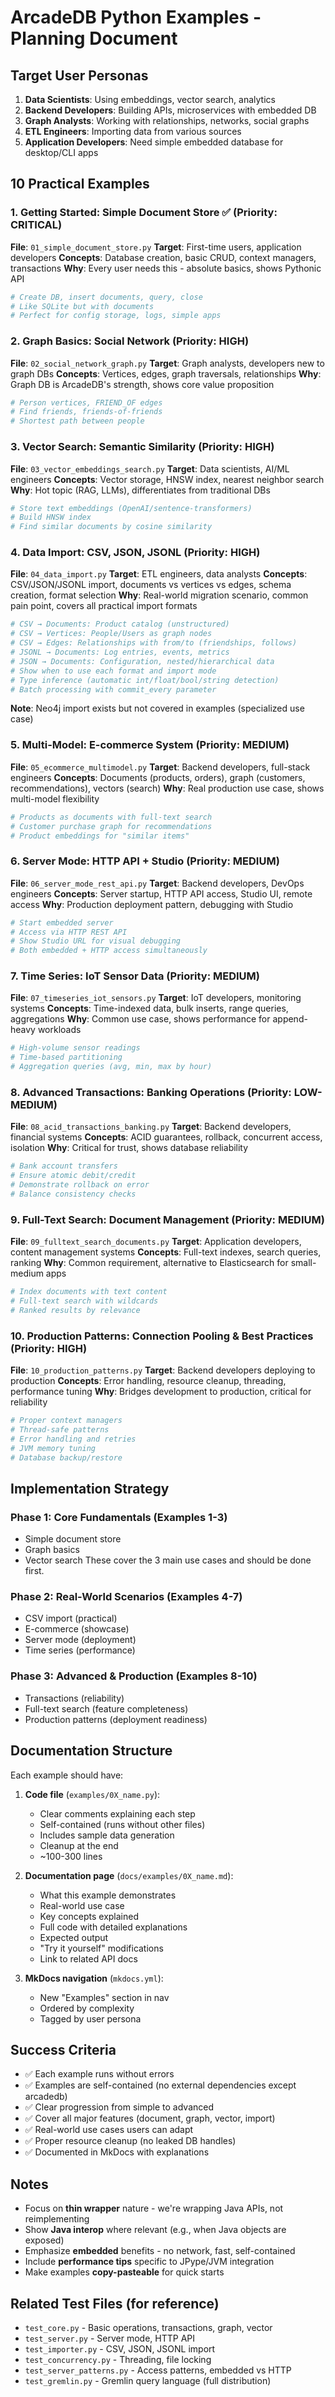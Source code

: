 # ArcadeDB Python Examples - Planning Document

## Target User Personas

1. **Data Scientists**: Using embeddings, vector search, analytics
2. **Backend Developers**: Building APIs, microservices with embedded DB
3. **Graph Analysts**: Working with relationships, networks, social graphs
4. **ETL Engineers**: Importing data from various sources
5. **Application Developers**: Need simple embedded database for desktop/CLI apps

## 10 Practical Examples

### 1. **Getting Started: Simple Document Store** ✅ (Priority: CRITICAL)
**File**: `01_simple_document_store.py`
**Target**: First-time users, application developers
**Concepts**: Database creation, basic CRUD, context managers, transactions
**Why**: Every user needs this - absolute basics, shows Pythonic API
```python
# Create DB, insert documents, query, close
# Like SQLite but with documents
# Perfect for config storage, logs, simple apps
```

### 2. **Graph Basics: Social Network** (Priority: HIGH)
**File**: `02_social_network_graph.py`
**Target**: Graph analysts, developers new to graph DBs
**Concepts**: Vertices, edges, graph traversals, relationships
**Why**: Graph DB is ArcadeDB's strength, shows core value proposition
```python
# Person vertices, FRIEND_OF edges
# Find friends, friends-of-friends
# Shortest path between people
```

### 3. **Vector Search: Semantic Similarity** (Priority: HIGH)
**File**: `03_vector_embeddings_search.py`
**Target**: Data scientists, AI/ML engineers
**Concepts**: Vector storage, HNSW index, nearest neighbor search
**Why**: Hot topic (RAG, LLMs), differentiates from traditional DBs
```python
# Store text embeddings (OpenAI/sentence-transformers)
# Build HNSW index
# Find similar documents by cosine similarity
```

### 4. **Data Import: CSV, JSON, JSONL** (Priority: HIGH)
**File**: `04_data_import.py`
**Target**: ETL engineers, data analysts
**Concepts**: CSV/JSON/JSONL import, documents vs vertices vs edges, schema creation, format selection
**Why**: Real-world migration scenario, common pain point, covers all practical import formats
```python
# CSV → Documents: Product catalog (unstructured)
# CSV → Vertices: People/Users as graph nodes
# CSV → Edges: Relationships with from/to (friendships, follows)
# JSONL → Documents: Log entries, events, metrics
# JSON → Documents: Configuration, nested/hierarchical data
# Show when to use each format and import mode
# Type inference (automatic int/float/bool/string detection)
# Batch processing with commit_every parameter
```
**Note**: Neo4j import exists but not covered in examples (specialized use case)

### 5. **Multi-Model: E-commerce System** (Priority: MEDIUM)
**File**: `05_ecommerce_multimodel.py`
**Target**: Backend developers, full-stack engineers
**Concepts**: Documents (products, orders), graph (customers, recommendations), vectors (search)
**Why**: Real production use case, shows multi-model flexibility
```python
# Products as documents with full-text search
# Customer purchase graph for recommendations
# Product embeddings for "similar items"
```

### 6. **Server Mode: HTTP API + Studio** (Priority: MEDIUM)
**File**: `06_server_mode_rest_api.py`
**Target**: Backend developers, DevOps engineers
**Concepts**: Server startup, HTTP API access, Studio UI, remote access
**Why**: Production deployment pattern, debugging with Studio
```python
# Start embedded server
# Access via HTTP REST API
# Show Studio URL for visual debugging
# Both embedded + HTTP access simultaneously
```

### 7. **Time Series: IoT Sensor Data** (Priority: MEDIUM)
**File**: `07_timeseries_iot_sensors.py`
**Target**: IoT developers, monitoring systems
**Concepts**: Time-indexed data, bulk inserts, range queries, aggregations
**Why**: Common use case, shows performance for append-heavy workloads
```python
# High-volume sensor readings
# Time-based partitioning
# Aggregation queries (avg, min, max by hour)
```

### 8. **Advanced Transactions: Banking Operations** (Priority: LOW-MEDIUM)
**File**: `08_acid_transactions_banking.py`
**Target**: Backend developers, financial systems
**Concepts**: ACID guarantees, rollback, concurrent access, isolation
**Why**: Critical for trust, shows database reliability
```python
# Bank account transfers
# Ensure atomic debit/credit
# Demonstrate rollback on error
# Balance consistency checks
```

### 9. **Full-Text Search: Document Management** (Priority: MEDIUM)
**File**: `09_fulltext_search_documents.py`
**Target**: Application developers, content management systems
**Concepts**: Full-text indexes, search queries, ranking
**Why**: Common requirement, alternative to Elasticsearch for small-medium apps
```python
# Index documents with text content
# Full-text search with wildcards
# Ranked results by relevance
```

### 10. **Production Patterns: Connection Pooling & Best Practices** (Priority: HIGH)
**File**: `10_production_patterns.py`
**Target**: Backend developers deploying to production
**Concepts**: Error handling, resource cleanup, threading, performance tuning
**Why**: Bridges development to production, critical for reliability
```python
# Proper context managers
# Thread-safe patterns
# Error handling and retries
# JVM memory tuning
# Database backup/restore
```

## Implementation Strategy

### Phase 1: Core Fundamentals (Examples 1-3)
- Simple document store
- Graph basics
- Vector search
These cover the 3 main use cases and should be done first.

### Phase 2: Real-World Scenarios (Examples 4-7)
- CSV import (practical)
- E-commerce (showcase)
- Server mode (deployment)
- Time series (performance)

### Phase 3: Advanced & Production (Examples 8-10)
- Transactions (reliability)
- Full-text search (feature completeness)
- Production patterns (deployment readiness)

## Documentation Structure

Each example should have:

1. **Code file** (`examples/0X_name.py`):
   - Clear comments explaining each step
   - Self-contained (runs without other files)
   - Includes sample data generation
   - Cleanup at the end
   - ~100-300 lines

2. **Documentation page** (`docs/examples/0X_name.md`):
   - What this example demonstrates
   - Real-world use case
   - Key concepts explained
   - Full code with detailed explanations
   - Expected output
   - "Try it yourself" modifications
   - Link to related API docs

3. **MkDocs navigation** (`mkdocs.yml`):
   - New "Examples" section in nav
   - Ordered by complexity
   - Tagged by user persona

## Success Criteria

- ✅ Each example runs without errors
- ✅ Examples are self-contained (no external dependencies except arcadedb)
- ✅ Clear progression from simple to advanced
- ✅ Cover all major features (document, graph, vector, import)
- ✅ Real-world use cases users can adapt
- ✅ Proper resource cleanup (no leaked DB handles)
- ✅ Documented in MkDocs with explanations

## Notes

- Focus on **thin wrapper** nature - we're wrapping Java APIs, not reimplementing
- Show **Java interop** where relevant (e.g., when Java objects are exposed)
- Emphasize **embedded** benefits - no network, fast, self-contained
- Include **performance tips** specific to JPype/JVM integration
- Make examples **copy-pasteable** for quick starts

## Related Test Files (for reference)

- `test_core.py` - Basic operations, transactions, graph, vector
- `test_server.py` - Server mode, HTTP API
- `test_importer.py` - CSV, JSON, JSONL import
- `test_concurrency.py` - Threading, file locking
- `test_server_patterns.py` - Access patterns, embedded vs HTTP
- `test_gremlin.py` - Gremlin query language (full distribution)
